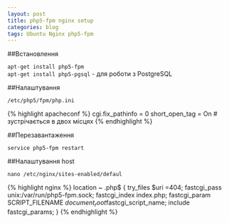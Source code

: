 ```yaml
---
layout: post
title: php5-fpm nginx setup
categories: blog
tags: Ubuntu Nginx php5-fpm
---
```

##Встановлення

`apt-get install php5-fpm`<br>
`apt-get install php5-pgsql` - для роботи з PostgreSQL

##Налаштування

`/etc/php5/fpm/php.ini`

{% highlight apacheconf %}
cgi.fix_pathinfo = 0
short_open_tag = On # зустрічається в двох місцях
{% endhighlight %}

##Перезавантаження

`service php5-fpm restart`

##Налаштування host

`nano /etc/nginx/sites-enabled/defaul`

{% highlight nginx %}
location ~ \.php$ {
  try_files $uri =404;
  fastcgi_pass unix:/var/run/php5-fpm.sock;
  fastcgi_index index.php;
  fastcgi_param SCRIPT_FILENAME
  $document_root$fastcgi_script_name;
  include fastcgi_params;
}
{% endhighlight %}